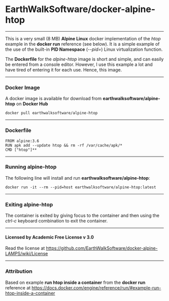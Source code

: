 # EarthWalkSoftware/docker-alpine-htop
--------------------- 

This is a very small (8 MB) **Alpine Linux** docker implementation of the *htop* example in the **docker run** reference (see below).  It is a simple example of the use of the built-in **PID Namespace** (*--pid=*) Linux virtualization function.

The **Dockerfile** for the *alpine-htop* image is short and simple, and can easily be entered from a console editor.  However, I use this example a lot and have tired of entering it for each use. Hence, this image.

---------------------
### Docker Image
A docker image is available for download from **earthwalksoftware/alpine-htop** on **Docker Hub**

    docker pull earthwalksoftware/alpine-htop

---------------------

### Dockerfile

    FROM alpine:3.6
    RUN apk add --update htop && rm -rf /var/cache/apk/*
    CMD ["htop"]**

---------------------

### Running alpine-htop
The following line will install and run **earthwalksoftware/alpine-htop**:

    docker run -it --rm --pid=host earthwalksoftware/alpine-htop:latest 

---------------------

### Exiting alpine-htop
The container is exited by giving focus to the container and then using the *ctrl-c* keyboard combination to exit the container. 

***
#### Licensed by Academic Free License v 3.0
Read the license at https://github.com/EarthWalkSoftware/docker-alpine-LAMPS/wiki/License

---------------------

### Attribution

 Based on example **run htop inside a container** from the **docker run** reference at       https://docs.docker.com/engine/reference/run/#example-run-htop-inside-a-container
